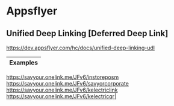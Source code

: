 # Appsflyer

## Unified Deep Linking [Deferred Deep Link]
https://dev.appsflyer.com/hc/docs/unified-deep-linking-udl

|Examples|
|---|
https://savyour.onelink.me/JFv6/instoreposm
https://savyour.onelink.me/JFv6/savyorcorporate
https://savyour.onelink.me/JFv6/kelectriclink
https://savyour.onelink.me/JFv6/kelectricqr|

